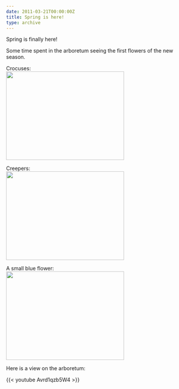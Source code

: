 ```yaml
---
date: 2011-03-21T00:00:00Z
title: Spring is here!
type: archive
---
```


Spring is finally here!

Some time spent in the arboretum seeing the first flowers of the new season.

<style type="text/css">
img {
  float: none;
}
</style>

<p>
Crocuses:<br/>
<a href="/img/spring-is-here/crocuses.jpg"><img src="/img/spring-is-here/crocuses_thumb.jpg" width="320" height="240" /></a>
</p>

<p>
Creepers:<br/>
<a href="/img/spring-is-here/creepers.jpg"><img src="/img/spring-is-here/creepers_thumb.jpg" width="320" height="240" /></a>
</p>

<p>
A small blue flower:<br>
<a href="/img/spring-is-here/smallblueflower.jpg"><img src="/img/spring-is-here/smallblueflower_thumb.jpg" width="320" height="240" /></a>
</p>

Here is a view on the arboretum:

{{< youtube Avrd1qzb5W4 >}}
